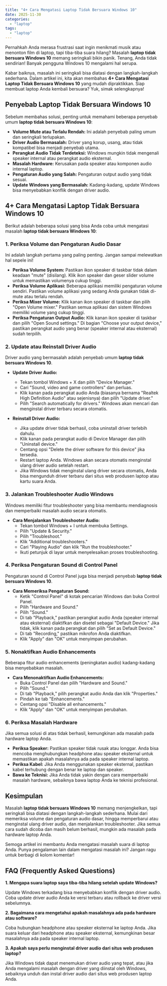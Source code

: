 ```yaml
---
title: "4+ Cara Mengatasi Laptop Tidak Bersuara Windows 10"
date: 2025-11-30
categories: 
  - "laptop"
tags: 
  - "laptop"
---
```


Pernahkah Anda merasa frustrasi saat ingin menikmati musik atau menonton film di laptop, tapi tiba-tiba suara hilang? Masalah **laptop tidak bersuara Windows 10** memang seringkali bikin panik. Tenang, Anda tidak sendirian! Banyak pengguna Windows 10 mengalami hal serupa.

Kabar baiknya, masalah ini seringkali bisa diatasi dengan langkah-langkah sederhana. Dalam artikel ini, kita akan membahas **4+ Cara Mengatasi Laptop Tidak Bersuara Windows 10** yang mudah dipraktikkan. Siap membuat laptop Anda kembali bersuara? Yuk, simak selengkapnya!

## Penyebab Laptop Tidak Bersuara Windows 10

Sebelum membahas solusi, penting untuk memahami beberapa penyebab umum **laptop tidak bersuara Windows 10**:

- **Volume Mute atau Terlalu Rendah:** Ini adalah penyebab paling umum dan seringkali terlupakan.
- **Driver Audio Bermasalah:** Driver yang korup, usang, atau tidak kompatibel bisa menjadi penyebab utama.
- **Perangkat Audio Tidak Terdeteksi:** Windows mungkin tidak mengenali speaker internal atau perangkat audio eksternal.
- **Masalah Hardware:** Kerusakan pada speaker atau komponen audio internal laptop.
- **Pengaturan Audio yang Salah:** Pengaturan output audio yang tidak sesuai.
- **Update Windows yang Bermasalah:** Kadang-kadang, update Windows bisa menyebabkan konflik dengan driver audio.

## 4+ Cara Mengatasi Laptop Tidak Bersuara Windows 10

Berikut adalah beberapa solusi yang bisa Anda coba untuk mengatasi masalah **laptop tidak bersuara Windows 10**:

### 1\. Periksa Volume dan Pengaturan Audio Dasar

Ini adalah langkah pertama yang paling penting. Jangan sampai melewatkan hal sepele ini!

- **Periksa Volume System:** Pastikan ikon speaker di taskbar tidak dalam keadaan "mute" (disilang). Klik ikon speaker dan geser slider volume untuk memastikan volumenya cukup tinggi.
- **Periksa Volume Aplikasi:** Beberapa aplikasi memiliki pengaturan volume sendiri. Pastikan volume aplikasi yang sedang Anda gunakan tidak di-mute atau terlalu rendah.
- **Periksa Mixer Volume:** Klik kanan ikon speaker di taskbar dan pilih "Open Volume mixer." Pastikan semua aplikasi dan sistem Windows memiliki volume yang cukup tinggi.
- **Periksa Pengaturan Output Audio:** Klik kanan ikon speaker di taskbar dan pilih "Open Sound settings." Di bagian "Choose your output device," pastikan perangkat audio yang benar (speaker internal atau eksternal) sudah terpilih.

### 2\. Update atau Reinstall Driver Audio

Driver audio yang bermasalah adalah penyebab umum **laptop tidak bersuara Windows 10**.

- **Update Driver Audio:**
    
    - Tekan tombol Windows + X dan pilih "Device Manager."
    - Cari "Sound, video and game controllers" dan perluas.
    - Klik kanan pada perangkat audio Anda (biasanya bernama "Realtek High Definition Audio" atau sejenisnya) dan pilih "Update driver."
    - Pilih "Search automatically for drivers." Windows akan mencari dan menginstal driver terbaru secara otomatis.
- **Reinstall Driver Audio:**
    
    - Jika update driver tidak berhasil, coba uninstall driver terlebih dahulu.
    - Klik kanan pada perangkat audio di Device Manager dan pilih "Uninstall device."
    - Centang opsi "Delete the driver software for this device" jika tersedia.
    - Restart laptop Anda. Windows akan secara otomatis menginstal ulang driver audio setelah restart.
    - Jika Windows tidak menginstal ulang driver secara otomatis, Anda bisa mengunduh driver terbaru dari situs web produsen laptop atau kartu suara Anda.

### 3\. Jalankan Troubleshooter Audio Windows

Windows memiliki fitur troubleshooter yang bisa membantu mendiagnosis dan memperbaiki masalah audio secara otomatis.

- **Cara Menjalankan Troubleshooter Audio:**
    - Tekan tombol Windows + I untuk membuka Settings.
    - Pilih "Update & Security."
    - Pilih "Troubleshoot."
    - Klik "Additional troubleshooters."
    - Cari "Playing Audio" dan klik "Run the troubleshooter."
    - Ikuti petunjuk di layar untuk menyelesaikan proses troubleshooting.

### 4\. Periksa Pengaturan Sound di Control Panel

Pengaturan sound di Control Panel juga bisa menjadi penyebab **laptop tidak bersuara Windows 10**.

- **Cara Memeriksa Pengaturan Sound:**
    - Ketik "Control Panel" di kotak pencarian Windows dan buka Control Panel.
    - Pilih "Hardware and Sound."
    - Pilih "Sound."
    - Di tab "Playback," pastikan perangkat audio Anda (speaker internal atau eksternal) diaktifkan dan disetel sebagai "Default Device." Jika tidak, klik kanan pada perangkat dan pilih "Set as Default Device."
    - Di tab "Recording," pastikan mikrofon Anda diaktifkan.
    - Klik "Apply" dan "OK" untuk menyimpan perubahan.

### 5\. Nonaktifkan Audio Enhancements

Beberapa fitur audio enhancements (peningkatan audio) kadang-kadang bisa menyebabkan masalah.

- **Cara Menonaktifkan Audio Enhancements:**
    - Buka Control Panel dan pilih "Hardware and Sound."
    - Pilih "Sound."
    - Di tab "Playback," pilih perangkat audio Anda dan klik "Properties."
    - Pindah ke tab "Enhancements."
    - Centang opsi "Disable all enhancements."
    - Klik "Apply" dan "OK" untuk menyimpan perubahan.

### 6\. Periksa Masalah Hardware

Jika semua solusi di atas tidak berhasil, kemungkinan ada masalah pada hardware laptop Anda.

- **Periksa Speaker:** Pastikan speaker tidak rusak atau longgar. Anda bisa mencoba menghubungkan headphone atau speaker eksternal untuk memastikan apakah masalahnya ada pada speaker internal laptop.
- **Periksa Kabel:** Jika Anda menggunakan speaker eksternal, pastikan kabel terhubung dengan benar ke laptop dan speaker.
- **Bawa ke Teknisi:** Jika Anda tidak yakin dengan cara memperbaiki masalah hardware, sebaiknya bawa laptop Anda ke teknisi profesional.

## Kesimpulan

Masalah **laptop tidak bersuara Windows 10** memang menjengkelkan, tapi seringkali bisa diatasi dengan langkah-langkah sederhana. Mulai dari memeriksa volume dan pengaturan audio dasar, hingga memperbarui atau menginstal ulang driver audio, dan menjalankan troubleshooter. Jika semua cara sudah dicoba dan masih belum berhasil, mungkin ada masalah pada hardware laptop Anda.

Semoga artikel ini membantu Anda mengatasi masalah suara di laptop Anda. Punya pengalaman lain dalam mengatasi masalah ini? Jangan ragu untuk berbagi di kolom komentar!

## FAQ (Frequently Asked Questions)

**1\. Mengapa suara laptop saya tiba-tiba hilang setelah update Windows?**

Update Windows terkadang bisa menyebabkan konflik dengan driver audio. Coba update driver audio Anda ke versi terbaru atau rollback ke driver versi sebelumnya.

**2\. Bagaimana cara mengetahui apakah masalahnya ada pada hardware atau software?**

Coba hubungkan headphone atau speaker eksternal ke laptop Anda. Jika suara keluar dari headphone atau speaker eksternal, kemungkinan besar masalahnya ada pada speaker internal laptop.

**3\. Apakah saya perlu menginstal driver audio dari situs web produsen laptop?**

Jika Windows tidak dapat menemukan driver audio yang tepat, atau jika Anda mengalami masalah dengan driver yang diinstal oleh Windows, sebaiknya unduh dan instal driver audio dari situs web produsen laptop Anda.
